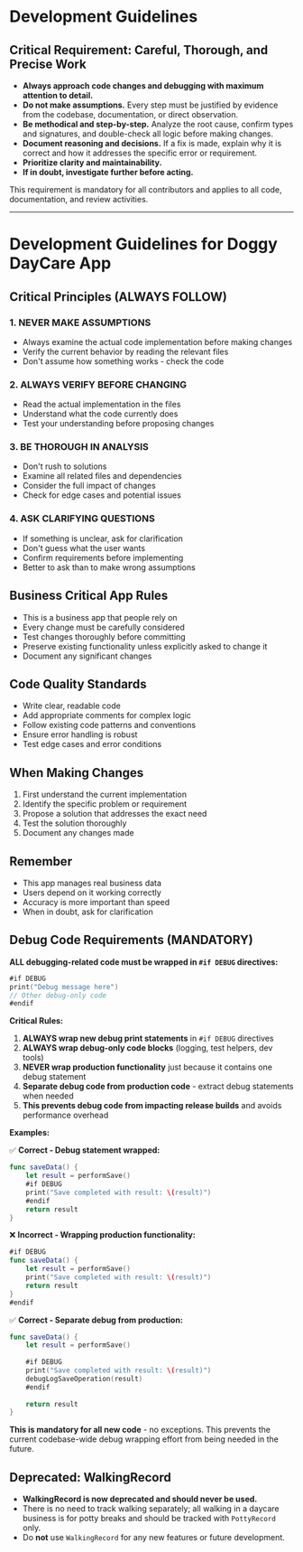 # Development Guidelines

## Critical Requirement: Careful, Thorough, and Precise Work

- **Always approach code changes and debugging with maximum attention to detail.**
- **Do not make assumptions.** Every step must be justified by evidence from the codebase, documentation, or direct observation.
- **Be methodical and step-by-step.** Analyze the root cause, confirm types and signatures, and double-check all logic before making changes.
- **Document reasoning and decisions.** If a fix is made, explain why it is correct and how it addresses the specific error or requirement.
- **Prioritize clarity and maintainability.**
- **If in doubt, investigate further before acting.**

This requirement is mandatory for all contributors and applies to all code, documentation, and review activities.

---

# Development Guidelines for Doggy DayCare App

## Critical Principles (ALWAYS FOLLOW)

### 1. NEVER MAKE ASSUMPTIONS
- Always examine the actual code implementation before making changes
- Verify the current behavior by reading the relevant files
- Don't assume how something works - check the code

### 2. ALWAYS VERIFY BEFORE CHANGING
- Read the actual implementation in the files
- Understand what the code currently does
- Test your understanding before proposing changes

### 3. BE THOROUGH IN ANALYSIS
- Don't rush to solutions
- Examine all related files and dependencies
- Consider the full impact of changes
- Check for edge cases and potential issues

### 4. ASK CLARIFYING QUESTIONS
- If something is unclear, ask for clarification
- Don't guess what the user wants
- Confirm requirements before implementing
- Better to ask than to make wrong assumptions

## Business Critical App Rules
- This is a business app that people rely on
- Every change must be carefully considered
- Test changes thoroughly before committing
- Preserve existing functionality unless explicitly asked to change it
- Document any significant changes

## Code Quality Standards
- Write clear, readable code
- Add appropriate comments for complex logic
- Follow existing code patterns and conventions
- Ensure error handling is robust
- Test edge cases and error conditions

## When Making Changes
1. First understand the current implementation
2. Identify the specific problem or requirement
3. Propose a solution that addresses the exact need
4. Test the solution thoroughly
5. Document any changes made

## Remember
- This app manages real business data
- Users depend on it working correctly
- Accuracy is more important than speed
- When in doubt, ask for clarification 

## Debug Code Requirements (MANDATORY)

**ALL debugging-related code must be wrapped in `#if DEBUG` directives:**

```swift
#if DEBUG
print("Debug message here")
// Other debug-only code
#endif
```

**Critical Rules:**
1. **ALWAYS wrap new debug print statements** in `#if DEBUG` directives
2. **ALWAYS wrap debug-only code blocks** (logging, test helpers, dev tools)
3. **NEVER wrap production functionality** just because it contains one debug statement
4. **Separate debug code from production code** - extract debug statements when needed
5. **This prevents debug code from impacting release builds** and avoids performance overhead

**Examples:**

✅ **Correct - Debug statement wrapped:**
```swift
func saveData() {
    let result = performSave()
    #if DEBUG
    print("Save completed with result: \(result)")
    #endif
    return result
}
```

❌ **Incorrect - Wrapping production functionality:**
```swift
#if DEBUG
func saveData() {
    let result = performSave()
    print("Save completed with result: \(result)")
    return result
}
#endif
```

✅ **Correct - Separate debug from production:**
```swift
func saveData() {
    let result = performSave()
    
    #if DEBUG
    print("Save completed with result: \(result)")
    debugLogSaveOperation(result)
    #endif
    
    return result
}
```

**This is mandatory for all new code** - no exceptions. This prevents the current codebase-wide debug wrapping effort from being needed in the future.

## Deprecated: WalkingRecord

- **WalkingRecord is now deprecated and should never be used.**
- There is no need to track walking separately; all walking in a daycare business is for potty breaks and should be tracked with `PottyRecord` only.
- Do **not** use `WalkingRecord` for any new features or future development. 